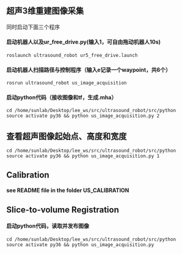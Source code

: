 ## 超声3维重建图像采集

同时启动下面三个程序
#### 启动机器人以及ur_free_drive.py(输入1，可自由拖动机器人10s)
```
roslaunch ultrasound_robot ur5_free_drive.launch
```

#### 启动机器人扫描路径与控制程序（输入e记录一个waypoint，共6个）
```
rosrun ultrasound_robot us_image_acquisition
```

#### 启动python代码（接收图像和tf，生成.mha）
```
cd /home/sunlab/Desktop/lee_ws/src/ultrasound_robot/src/python
source activate py36 && python us_image_acquisition.py 2
```

## 查看超声图像起始点、高度和宽度
```
cd /home/sunlab/Desktop/lee_ws/src/ultrasound_robot/src/python
source activate py36 && python us_image_acquisition.py 1
```


## Calibration
#### see README file in the folder US_CALIBRATION



## Slice-to-volume Registration

#### 启动python代码，读取并发布图像
```
cd /home/sunlab/Desktop/lee_ws/src/ultrasound_robot/src/python
source activate py36 && python us_image_acquisition.py
```